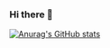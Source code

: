 ### Hi there 👋

[![Anurag's GitHub stats](https://github-readme-stats.vercel.app/api?username=AlmogMichaelHemo)](https://github.com/anuraghazra/github-readme-stats)

